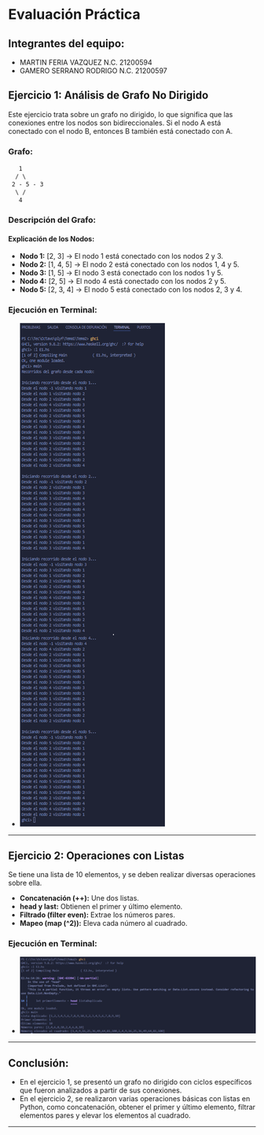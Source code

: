 # **Evaluación Práctica**

## **Integrantes del equipo:**

- MARTIN FERIA VAZQUEZ N.C. 21200594
- GAMERO SERRANO RODRIGO N.C. 21200597

## **Ejercicio 1: Análisis de Grafo No Dirigido**

Este ejercicio trata sobre un grafo no dirigido, lo que significa que las conexiones entre los nodos son bidireccionales. Si el nodo A está conectado con el nodo B, entonces B también está conectado con A.

### **Grafo:**

```
   1
  / \
 2 - 5 - 3
  \ /
   4
```

### **Descripción del Grafo:**

#### **Explicación de los Nodos:**

- **Nodo 1:** [2, 3] → El nodo 1 está conectado con los nodos 2 y 3.
- **Nodo 2:** [1, 4, 5] → El nodo 2 está conectado con los nodos 1, 4 y 5.
- **Nodo 3:** [1, 5] → El nodo 3 está conectado con los nodos 1 y 5.
- **Nodo 4:** [2, 5] → El nodo 4 está conectado con los nodos 2 y 5.
- **Nodo 5:** [2, 3, 4] → El nodo 5 está conectado con los nodos 2, 3 y 4.

### **Ejecución en Terminal:**

- ![Imagen del Grafo](img/E1.png)

---

## **Ejercicio 2: Operaciones con Listas**

Se tiene una lista de 10 elementos, y se deben realizar diversas operaciones sobre ella.

- **Concatenación (++):** Une dos listas.
- **head y last:** Obtienen el primer y último elemento.
- **Filtrado (filter even):** Extrae los números pares.
- **Mapeo (map (^2)):** Eleva cada número al cuadrado.


### **Ejecución en Terminal:**

- ![Imagen de las Operaciones](img/E2.png)

---

## **Conclusión:**

- En el ejercicio 1, se presentó un grafo no dirigido con ciclos específicos que fueron analizados a partir de sus conexiones.
- En el ejercicio 2, se realizaron varias operaciones básicas con listas en Python, como concatenación, obtener el primer y último elemento, filtrar elementos pares y elevar los elementos al cuadrado.

---

